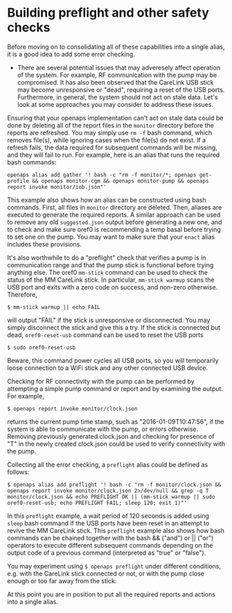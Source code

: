# Building preflight and other safety checks

Before moving on to consolidating all of these capabilities into a single alias, it is a good idea to add some error checking.

* There are several potential issues that may adveresely affect operation of the system. For example, RF communication with the pump may be compromised. It has also been observed that the CareLink USB stick may become unresponsive or "dead", requiring a reset of the USB ports. Furthermore, in general, the system should not act on stale data. Let's look at some approaches you may consider to address these issues.

Ensuring that your openaps implementation can't act on stale data could be done by deleting all of the report files in the `monitor` directory before the reports are refreshed. You may simply use `rm -f` bash command, which removes file(s), while ignoring cases when the file(s) do not exist. If a refresh fails, the data required for subsequent commands will be missing, and they will fail to run. For example, here is an alias that runs the required bash commands: 

```
openaps alias add gather '! bash -c "rm -f monitor/*; openaps get-profile && openaps monitor-cgm && openaps monitor-pump && openaps report invoke monitor/iob.json"'
```

This example also shows how an alias can be constructed using bash commands. First, all files in `monitor` directory are deleted. Then, aliases are executed to generate the required reports. A similar approach can be used to remove any old `suggested.json` output before generating a new one, and to check and make sure oref0 is recommending a temp basal before trying to set one on the pump. You may want to make sure that your `enact` alias includes these provisions. 

It's also worthwhile to do a "preflight" check that verifies a pump is in communication range and that the pump stick is functional before trying anything else. The oref0 `mm-stick` command can be used to check the status of the MM CareLink stick. In particular, `mm-stick warmup` scans the USB port and exits with a zero code on success, and non-zero otherwise. Therefore,

```
$ mm-stick warmup || echo FAIL
```

will output "FAIL" if the stick is unresponsive or disconnected. You may simply disconnect the stick and give this a try. If the stick is connected but dead, `oref0-reset-usb` command can be used to reset the USB ports

```
$ sudo oref0-reset-usb
```

Beware, this command power cycles all USB ports, so you will temporarily loose connection to a WiFi stick and any other connected USB device. 

Checking for RF connectivity with the pump can be performed by attempting a simple pump command or report and by examining the output. For example, 

```
$ openaps report invoke monitor/clock.json
```

returns the current pump time stamp, such as "2016-01-09T10:47:56", if the system is able to communicate with the pump, or errors otherwise. Removing previously generated clock.json and checking for presence of "T" in the newly created clock.json could be used to verify connectivity with the pump.

Collecting all the error checking, a `preflight` alias could be defined as follows:

```
$ openaps alias add preflight '! bash -c "rm -f monitor/clock.json && openaps report invoke monitor/clock.json 2>/dev/null && grep -q T monitor/clock.json && echo PREFLIGHT OK || (mm-stick warmup || sudo oref0-reset-usb; echo PREFLIGHT FAIL; sleep 120; exit 1)"'
```

In this `preflight` example, a wait period of 120 seconds is added using `sleep` bash command if the USB ports have been reset in an attempt to revive the MM CareLink stick. This `preflight` example also shows how bash commands can be chained together with the bash && ("and") or || ("or") operators to execute different subsequent commands depending on the output code of a previous command (interpreted as "true" or "false").

You may experiment using `$ openaps preflight` under different conditions, e.g. with the CareLink stick connected or not, or with the pump close enough or too far away from the stick.

At this point you are in position to put all the required reports and actions into a single alias. 
